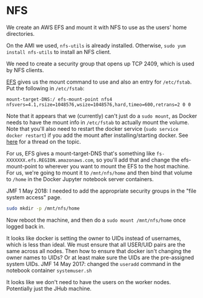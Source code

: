 # NFS
We create an AWS EFS and mount it with NFS to use as the users' home directories.

On the AMI we used, `nfs-utils` is already installed.
Otherwise, `sudo yum install nfs-utils` to install an NFS client.

We need to create a security group that opens up TCP 2409, which is used by NFS clients.

[EFS](http://docs.aws.amazon.com/efs/latest/ug/mount-fs-auto-mount-onreboot.html) gives us the mount command to use and also an entry for `/etc/fstab`.
Put the following in `/etc/fstab`:
```
mount-target-DNS:/ efs-mount-point nfs4 nfsvers=4.1,rsize=1048576,wsize=1048576,hard,timeo=600,retrans=2 0 0
```
Note that it appears that we (currently) can't just do a `sudo mount`, as Docker needs to have the mount info in `/etc/fstab` to actually mount the volume.
Note that you'll also need to restart the docker service (`sudo service docker restart`) if you add the mount after installing/starting docker.
See [here](https://forums.docker.com/t/docker-fails-to-mount-v-volume-from-nfs-mounted-directory/582/19) for a thread on the topic.

For us, EFS gives a mount-target-DNS that's something like `fs-XXXXXXX.efs.REGION.amazonaws.com`, so you'll add that and change the efs-mount-point to wherever you want to mount the EFS to the host machine.
For us, we're going to mount it to `/mnt/nfs/home` and then bind that volume to `/home` in the Docker Jupyter notebook server containers.

JMF 1 May 2018: I needed to add the appropriate security groups in the "file system access" page.

```bash
sudo mkdir -p /mnt/nfs/home
```

Now reboot the machine, and then do a `sudo mount /mnt/nfs/home` once logged back in.

It looks like docker is setting the owner to UIDs instead of usernames, which is less than ideal.
We must ensure that all USER/UID pairs are the same across all nodes.
Then how to ensure that  docker isn't changing the owner names to UIDs?  Or at least make sure the UIDs are the pre-assigned system UIDs.
JMF 14 May 2017: changed the `useradd` command in the notebook container `systemuser.sh`

It looks like we don't need to have the users on the worker nodes.  Potentially just the JHub machine.
